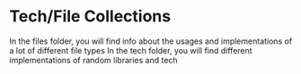 # Tech/File Collections

In the files folder, you will find info about the usages and implementations of a lot of different file types
In the tech folder, you will find different implementations of random libraries and tech